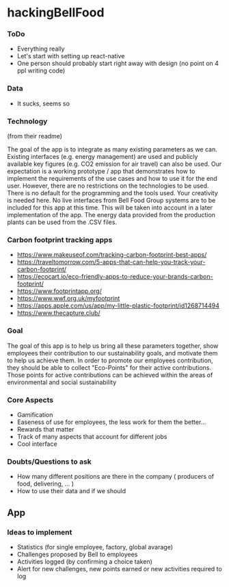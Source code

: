 # hackingBellFood


### ToDo

  - Everything really
  - Let's start with setting up react-native
  - One person should probably start right away with design (no point on 4 ppl writing code)

### Data

  - It sucks, seems so

### Technology
 
(from their readme)

The goal of the app is to integrate as many existing parameters as we can. Existing interfaces (e.g. energy management) are used and publicly available key figures (e.g. CO2 emission for air travel) can also be used. Our expectation is a working prototype / app that demonstrates how to implement the requirements of the use cases and how to use it for the end user. However, there are no restrictions on the technologies to be used. There is no default for the programming and the tools used. Your creativity is needed here. No live interfaces from Bell Food Group systems are to be included for this app at this time. This will be taken into account in a later implementation of the app. The energy data provided from the production plants can be used from the .CSV files.


### Carbon footprint tracking apps
- https://www.makeuseof.com/tracking-carbon-footprint-best-apps/
- https://traveltomorrow.com/5-apps-that-can-help-you-track-your-carbon-footprint/
- https://ecocart.io/eco-friendly-apps-to-reduce-your-brands-carbon-footprint/
- https://www.footprintapp.org/
- https://www.wwf.org.uk/myfootprint
- https://apps.apple.com/us/app/my-little-plastic-footprint/id1268714494
- https://www.thecapture.club/


### Goal

The goal of this app is to help us bring all these parameters together, show employees their contribution to our sustainability goals, and motivate them to help us achieve them. In order to promote our employees contribution, they should be able to collect "Eco-Points" for their active contributions. Those points for active contributions can be achieved within the areas of environmental and social sustainability

### Core Aspects 

  - Gamification
  - Easeness of use for employees, the less work for them the better...
  - Rewards that matter
  - Track of many aspects that account for different jobs
  - Cool interface


### Doubts/Questions to ask

  - How many different positions are there in the company ( producers of food, delivering, ... )
  - How to use their data and if we should


## App
### Ideas to implement
- Statistics (for single employee, factory, global avarage)
- Challenges proposed by Bell to employees
- Activities logged (by confirming a choice taken)
- Alert for new challenges, new points earned or new activities required to log
